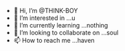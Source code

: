 - 👋 Hi, I’m @THINK-BOY
- 👀 I’m interested in ...u
- 🌱 I’m currently learning ...nothing
- 💞️ I’m looking to collaborate on ...soul
- 📫 How to reach me ...haven

<!---
THINK-BOY/THINK-BOY is a ✨ special ✨ repository because its `README.md` (this file) appears on your GitHub profile.
You can click the Preview link to take a look at your changes.
--->
